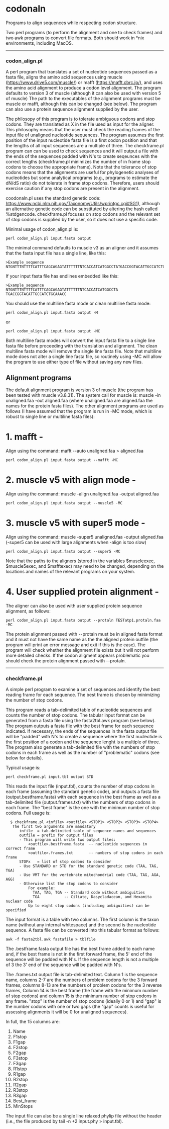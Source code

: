 # codonaln
Programs to align sequences while respecting codon structure.

Two perl programs (to perform the alignment and one to check frames) and two
awk programs to convert file formats. Both should work in *nix environments, 
including MacOS.

--------------------------------------------------------------------------------
### codon_align.pl

A perl program that translates a set of nucleotide sequences passed as a fasta file,
aligns the amino acid sequences using muscle (https://www.drive5.com/muscle/) or mafft 
(https://mafft.cbrc.jp/), and uses the amino acid alignment to produce a codon level
alignment. The program defaults to version 3 of muscle (although it can also be used
with version 5 of muscle) The path to the executables of the alignment programs must be 
muscle or mafft, although this can be changed (see below). The program can also use a
protein sequence alignment supplied by the user.

The philosopy of this program is to tolerate ambiguous codons and stop codons. They 
are translated as X in the file used as input for the aligner. This philosophy means
that the user must check the reading frames of the input file of unaligned nucleotide
sequences. The program assumes the first position of the input nucleotide fasta file
is a first codon position and that the lengths of all input sequences are a multiple of
three. The checkframe.pl program can can be used to check sequences and it will output 
a file with the ends of the sequences padded with N's to create seqeunces with the 
correct lengths (checkframe.pl minimizes the number of in frame stop codons to choose
the appropriate frame). Note that the tolerance of stop codons means that the alignments
are useful for phylogenetic analyses of nucleotides but some analytical programs (e.g.,
programs to estimate the dN/dS ratio) do not tolerate in frame stop codons. Therefore, 
users should exercise caution if any stop codons are present in the alignment. 

coodonaln.pl uses the standard genetic code: https://www.ncbi.nlm.nih.gov/Taxonomy/Utils/wprintgc.cgi#SG1), 
although an alternative genetic code can be substituted by altering the hash called %stdgencode. 
checkframe.pl focuses on stop codons and the relevant set of stop codons is supplied by 
the user, so it does not use a specific code.

Minimal usage of codon_align.pl is:

```
perl codon_align.pl input.fasta output
```

The minimal command defaults to muscle v3 as an aligner and it assumes that the fasta input 
file has a single line, like this:

```
>Example_sequence
NTGNTTTNTTTTCATTTCAGCAGAGTATTTTTTNTCACCATCATGGCCTATGACCGGTACATTGCCATCTGCAAACC
```

If your input fasta file has endlines embedded like this:

```
>Example_sequence
NTGNTTTNTTTTCATTTCAGCAGAGTATTTTTTNTCACCATCATGGCCTA
TGACCGGTACATTGCCATCTGCAAACC
```

You should use the multiline fasta mode or clean multiline fasta mode:

```
perl codon_align.pl input.fasta output -M
```
or
```
perl codon_align.pl input.fasta output -MC
```

Both multiline fasta modes will convert the input fasta file to a single line fasta file
before proceeding with the translation and alignment. The clean multiline fasta mode will
remove the single line fasta file. Note that multiline mode does not alter a single line 
fasta file, so routinely using -MC will allow the program to use either type of file without 
saving any new files.

## Alignment programs

The default alignment program is version 3 of muscle (the program has been tested with 
muscle v3.8.31). The system call for muscle is: muscle -in unaligned.faa -out aligned.faa 
(where unaligned.faa are aligned.faa the names for the protein fasta files). The other 
alignment programs are used as follows (I have assumed that the program is run in -MC mode, 
which is robust to single line or multiline fasta files):

# 1. mafft -
Align using the command: mafft --auto unaligned.faa > aligned.faa

```
perl codon_align.pl input.fasta output --mafft -MC
```

# 2. muscle v5 with align mode -
Align using the command: muscle -align unaligned.faa -output aligned.faa

```
perl codon_align.pl input.fasta output --muscle5 -MC
```

# 3. muscle v5 with super5 mode -
Align using the command: muscle -super5 unaligned.faa -output aligned.faa
(-super5 can be used with large alignments when -align is too slow)

```
perl codon_align.pl input.fasta output --super5 -MC
```

Note that the paths to the aligners (stored in the variables $muscleexec, $muscle5exec, and 
$mafftexec) may need to be changed, depending on the locations and names of the relevant
programs on your system.

# 4. User supplied protein alignment -

The aligner can also be used with user supplied protein sequence alignment, as follows:

```
perl codon_align.pl input.fasta output --protaln TESTatp1.protaln.faa -MC
```

The protein alignment passed with --protaln must be in aligned fasta format and it must 
not have the same name as the the aligned protein outfile (the program will print an error 
message and exit if this is the case). The program will check whether the alignment file 
exists but it will not perform more detailed checks. If the codon aligment appears problematic 
you should check the protein alignment passed with --protaln.


--------------------------------------------------------------------------------
### checkframe.pl

A simple perl program to examine a set of sequences and identify the best reading
frame for each sequence. The best frame is chosen by minimizing the number of stop
codons.

This program reads a tab-delimited table of nucleotide sequences and counts the number
of stop codons. The tabular input format can be generated from a fasta file using the 
fasta2tbl.awk program (see below). The program outputs a fasta file with the best frame
for each sequence indicated. If necessary, the ends of the sequences in the fasta output
file will be "padded" with N's to create a sequence where the first nucleotide is the
first position of a codon and the sequence lenght is a multiple of three. The program
also generate a tab-delimited file with the numbers of stop codons in each frame as well 
as the number of "problematic" codons (see below for details).

Typical usage is:

```
perl checkframe.pl input.tbl output STD
```

This reads the input file (input.tbl), counts the number of stop codons in each frame
(assuming the standard genetic code), and outputs a fasta file (output.bestframe.fasta)
with each sequence in the best frame as well as a tab-delimited file (output.frames.txt)
with the numbers of stop codons in each frame. The "best frame" is the one with the 
minimum number of stop codons. Full usage is:

```
  $ checkframe.pl <infile> <outfile> <STOP1> <STOP2> <STOP3> <STOP4>
   The first two arguments are mandatory
      infile  = tab-delimited table of sequence names and sequences
      outfile = prefix for output files
      - This program will write two output files:
          <outfile>.bestframe.fasta  -- nucleotide sequences in correct frame
          <outfile>.frames.txt       -- numbers of stop codons in each frame
      STOPx   = list of stop codons to consider
      - Use STANDARD or STD for the standard genetic code (TAA, TAG, TGA)
      - Use VMT for the vertebrate mitochondrial code (TAA, TAG, AGA, AGG)
      - Otherwise list the stop codons to consider
          For example:
            TAA, TAG, TGA -- Standard code without ambiguities
            TGA           -- Ciliate, Dasycladacean, and Hexamita nuclear code
          Up to eight stop codons (including ambiguities) can be specified
```

The input format is a table with two columns. The first column is the taxon name
(without any internal whitespace) and the second is the nucleotide sequence. A fasta
file can be converted into this tabular format as follows:

```
awk -f fasta2tbl.awk fastafile > tblfile
```

The .bestframe.fasta output file has the best frame added to each name and, if the best
frame is not in the first forward frame, the 5' end of the sequence will be padded with N's.
If the sequence length is not a multiple of 3 the 3' end of the sequence will be padded
with N's.

The .frames.txt output file is tab-delimited text. Column 1 is the sequence name, columns
2-7 are the numbers of problem codons for the 3 forward frames, columns 8-13 are the 
numbers of problem codons for the 3 reverse frames, Column 14 is the best frame (the frame 
with the minimum number of stop codons) and column 15 is the minimum number of stop codons 
in any frame. "stop" is the number of stop codons (ideally 0 or 1) and "gap" is the number 
codons with one or two gaps (the "gap" counts is useful for assessing alignments it will be 
0 for unaligned sequences).

In full, the 15 columns are:
1.  Name
2.  F1stop
3.  F1gap
4.  F2stop
5.  F2gap
6.  F3stop
7.  F3gap
8.  R1stop
9.  R1gap
10. R2stop
11. R2gap
12. R3stop
13. R3gap
14. Best_frame
15. MinStops

The input file can also be a single line relaxed phylip file without the header (i.e.,
the file produced by tail -n +2 input.phy > input.tbl).

